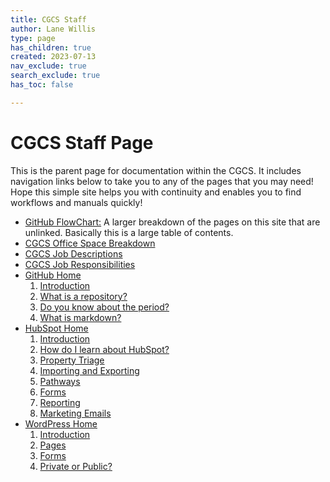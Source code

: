 ```yaml
---
title: CGCS Staff
author: Lane Willis
type: page
has_children: true
created: 2023-07-13
nav_exclude: true
search_exclude: true
has_toc: false

---
```


# CGCS Staff Page

This is the parent page for documentation within the CGCS. It includes navigation links below to take you to any of the pages that you may need! Hope this simple site helps you with continuity and enables you to find workflows and manuals quickly!

* [GitHub FlowChart:](/missions-center/cgcs-staff-information/github-flowchart.html) A larger breakdown of the pages on this site that are unlinked. Basically this is a large table of contents.
* [CGCS Office Space Breakdown](/missions-center/cgcs-staff-information/cgcs-space-breakdown.html)
* [CGCS Job Descriptions](/missions-center/cgcs-staff-information/cgcs-job-descriptions.html)
* [CGCS Job Responsibilities](/missions-center/cgcs-staff-information/cgcs-job-responsibilities.html)
* [GitHub Home](/missions-center/cgcs-staff-information/github/github.html)
  1. [Introduction](/missions-center/cgcs-staff-information/github/github-introduction.html)
  2. [What is a repository?](/missions-center/cgcs-staff-information/github/github-repository.html)
  3. [Do you know about the period?](/missions-center/cgcs-staff-information/github/github-dev.html)
  4. [What is markdown?]((/missions-center/cgcs-staff-information/github/what-is-markdown.html))
* [HubSpot Home](/missions-center/cgcs-staff-information/hubspot/hubspot.html)
  1. [Introduction](/missions-center/cgcs-staff-information/hubspot/hubspot-introduction.html)
  2. [How do I learn about HubSpot?](/missions-center/cgcs-staff-information/hubspot/hubspot-help.html)
  3. [Property Triage](/missions-center/cgcs-staff-information/hubspot/property-triage.html)
  4. [Importing and Exporting](/missions-center/cgcs-staff-information/hubspot/import-export-hubspot.html)
  5. [Pathways](/missions-center/cgcs-staff-information/hubspot/hubspot-pathways.html)
  6. [Forms](/missions-center/cgcs-staff-information/hubspot/forms-hubspot.html)
  7. [Reporting](/missions-center/cgcs-staff-information/hubspot/reporting-hubspot.html)
  8. [Marketing Emails](/missions-center/cgcs-staff-information/hubspot/marketing-emails-hubspot.html)
* [WordPress Home](/missions-center/cgcs-staff-information/wordpress/wordpress.html)
  1. [Introduction](/missions-center/cgcs-staff-information/wordpress/wordpress-introduction.html)
  2. [Pages](/missions-center/cgcs-staff-information/wordpress/wordpress-pages.html)
  3. [Forms](/missions-center/cgcs-staff-information/wordpress/wordpress-forms.html)
  4. [Private or Public?](/missions-center/cgcs-staff-information/wordpress/wp-private-or-public.html)